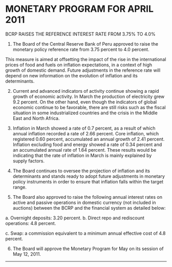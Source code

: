 # MONETARY PROGRAM FOR APRIL 2011

 BCRP RAISES THE REFERENCE INTEREST RATE FROM 3.75% TO 4.0%

1. The Board of the Central Reserve Bank of Peru approved to raise the monetary policy
reference rate from 3.75 percent to 4.0 percent.

This measure is aimed at offsetting the impact of the rise in the international prices of
food and fuels on inflation expectations, in a context of high growth of domestic demand.
Future adjustments in the reference rate will depend on new information on the evolution
of inflation and its determinants.

2. Current and advanced indicators of activity continue showing a rapid growth of economic
activity. In March the production of electricity grew 9.2 percent. On the other hand, even
though the indicators of global economic continue to be favorable, there are still risks
such as the fiscal situation in some industrialized countries and the crisis in the Middle
East and North Africa.

3. Inflation in March showed a rate of 0.7 percent, as a result of which annual inflation
recorded a rate of 2.66 percent. Core inflation, which registered 0.60 percent,
accumulated an annual growth of 2.41 percent. Inflation excluding food and energy
showed a rate of 0.34 percent and an accumulated annual rate of 1.64 percent. These
results would be indicating that the rate of inflation in March is mainly explained by
supply factors.

4. The Board continues to oversee the projection of inflation and its determinants and
stands ready to adopt future adjustments in monetary policy instruments in order to
ensure that inflation falls within the target range.

5. The Board also approved to raise the following annual interest rates on active and
passive operations in domestic currency (not included in auctions) between the BCRP
and the financial system as detailed below:

a. Overnight deposits: 3.20 percent.
b.  Direct repo and rediscount operations: 4.8 percent.

c. Swap: a commission equivalent to a minimum annual effective cost of 4.8
percent.

6. The Board will approve the Monetary Program for May on its session of May 12, 2011.


-----

